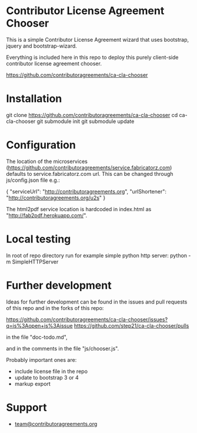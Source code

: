 Contributor License Agreement Chooser
=====================================

This is a simple Contributor License Agreement wizard that uses
bootstrap, jquery and bootstrap-wizard.

Everything is included here in this repo to deploy this purely client-side
contributor license agreement chooser.

https://github.com/contributoragreements/ca-cla-chooser

Installation
============

 git clone https://github.com/contributoragreements/ca-cla-chooser
 cd ca-cla-chooser
 git submodule init
 git submodule update

Configuration
=============

The location of the microservices (https://github.com/contributoragreements/service.fabricatorz.com) defaults to service.fabricatorz.com url. This can be changed through js/config.json file e.g.:

  {
      "serviceUrl": "http://contributoragreements.org",
      "urlShortener": "http://contributoragreements.org/u2s"
  }

The html2pdf service location is hardcoded in index.html as "http://fab2pdf.herokuapp.com/".

Local testing
=============

In root of repo directory run for example simple python http server:
 python -m SimpleHTTPServer

Further development
===================

Ideas for further development can be found in the issues and pull requests of this repo and in the forks of this repo:

https://github.com/contributoragreements/ca-cla-chooser/issues?q=is%3Aopen+is%3Aissue
https://github.com/step21/ca-cla-chooser/pulls

in the file "doc-todo.md",

and in the comments in the file "js/chooser.js".

Probably important ones are:

- include license file in the repo
- update to bootstrap 3 or 4
- markup export

Support
=======

* team@contributoragreements.org
